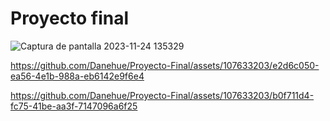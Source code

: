 # Proyecto final
 
![Captura de pantalla 2023-11-24 135329](https://github.com/Danehue/Proyecto-Final/assets/107633203/6f3d7577-bc55-4d72-bd0a-cf4bf3bc79cf)

https://github.com/Danehue/Proyecto-Final/assets/107633203/e2d6c050-ea56-4e1b-988a-eb6142e9f6e4

https://github.com/Danehue/Proyecto-Final/assets/107633203/b0f711d4-fc75-41be-aa3f-7147096a6f25

